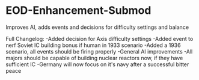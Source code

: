 # EOD-Enhancement-Submod

Improves AI, adds events and decisions for difficulty settings and balance

Full Changelog:
-Added decision for Axis difficulty settings
-Added event to nerf Soviet IC building bonus if human in 1933 scenario
-Added a 1936 scenario, all events should be firing properly
-General AI improvements
-All majors should be capable of building nuclear reactors now, if they have sufficient IC
-Germany will now focus on it's navy after a successful bitter peace
